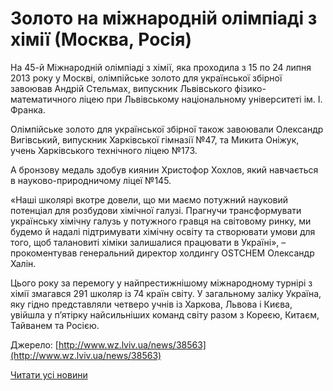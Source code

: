 # Золото на міжнародній олімпіаді з хімії (Москва, Росія)

На 45-й Міжнародній олімпіаді з хімії, яка проходила з 15 по 24 липня 2013 року у Москві, олімпійське золото для української збірної завоював Андрій Стельмах, випускник Львівського фізико-математичного ліцею при Львівському національному університеті ім. І. Франка.

Олімпійське золото для української збірної також завоювали Олександр Вигівський, випускник Харківської гімназії №47, та Микита Оніжук, учень Харківського технічного ліцею №173.

А бронзову медаль здобув киянин Христофор Хохлов, який навчається в науково-природничому ліцеї №145.

«Наші школярі вкотре довели, що ми маємо потужний науковий потенціал для розбудови хімічної галузі. Прагнучи трансформувати українську хімічну галузь у потужного гравця на світовому ринку, ми будемо й надалі підтримувати хімічну освіту та створювати умови для того, щоб талановиті хіміки залишалися працювати в Україні», – прокоментував генеральний директор холдингу OSTCHEM Олександр Халін.

Цього року за перемогу у найпрестижнішому міжнародному турнірі з хімії змагався 291 школяр із 74 країн світу. У загальному заліку Україна, яку гідно представляли четверо учнів із Харкова, Львова і Києва, увійшла у п’ятірку найсильніших команд світу разом з Кореєю, Китаєм, Тайванем та Росією.


Джерело: [http://www.wz.lviv.ua/news/38563](http://www.wz.lviv.ua/news/38563)

[Читати усі новини](/news)

